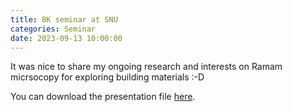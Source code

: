 ```yaml
---
title: BK seminar at SNU
categories: Seminar
date: 2023-09-13 10:00:00
---
```

It was nice to share my ongoing research and interests on Ramam micrsocopy for exploring building materials :-D

You can download the presentation file [here](assets/pdfs/BK-seminar.pdf).